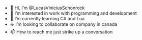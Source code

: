 - 👋 Hi, I’m @LucasViniciusSchonrock
- 👀 I’m interested in work with programming and development
- 🌱 I’m currently learning C# and Lua
- ☕ I’m looking to collaborate on company in canada
- 📫 How to reach me just strike up a conversation

<!---
LucasViniciusSchonrock/LucasViniciusSchonrock is a ✨ special ✨ repository because its `README.md` (this file) appears on your GitHub profile.
You can click the Preview link to take a look at your changes.
--->
